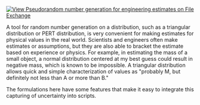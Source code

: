 [![View Pseudorandom number generation for engineering estimates on File Exchange](https://www.mathworks.com/matlabcentral/images/matlab-file-exchange.svg)](https://www.mathworks.com/matlabcentral/fileexchange/61261)

A tool for random number generation on a distribution, such as a triangular distribution or PERT distribution, is very convenient for making estimates for physical values in the real world. Scientists and engineers often make estimates or assumptions, but they are also able to bracket the estimate based on experience or physics. For example, in estimating the mass of a small object, a normal distribution centered at my best guess could result in negative mass, which is known to be impossible. A triangular distribution allows quick and simple characterization of values as "probably M, but definitely not less than A or more than B." 

The formulations here have some features that make it easy to integrate this capturing of uncertainty into scripts.

